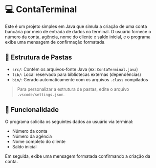 # 💻 ContaTerminal

Este é um projeto simples em Java que simula a criação de uma conta bancária por meio de entrada de dados no terminal. O usuário fornece o número da conta, agência, nome do cliente e saldo inicial, e o programa exibe uma mensagem de confirmação formatada.

## 📁 Estrutura de Pastas

- `src/`: Contém os arquivos-fonte Java (ex: `ContaTerminal.java`)
- `lib/`: Local reservado para bibliotecas externas (dependências)
- `bin/`: Gerado automaticamente com os arquivos `.class` compilados

> Para personalizar a estrutura de pastas, edite o arquivo `.vscode/settings.json`.

## 🧾 Funcionalidade

O programa solicita os seguintes dados ao usuário via terminal:

- Número da conta
- Número da agência
- Nome completo do cliente
- Saldo inicial

Em seguida, exibe uma mensagem formatada confirmando a criação da conta.
